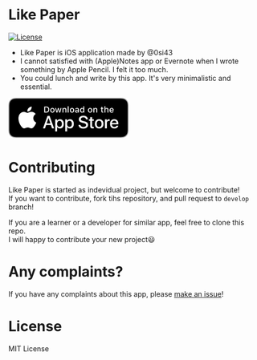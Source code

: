 # Like Paper
[![License](https://img.shields.io/github/license/0si43/LikePaper)](https://github.com/0si43/LikePaper/blob/master/LICENSE)

- Like Paper is iOS application made by @0si43  
- I cannot satisfied with (Apple)Notes app or Evernote when I wrote something by Apple Pencil. I felt it too much. 
- You could lunch and write by this app. It's very minimalistic and essential.

[![Download_on_the_App_Store_Badge](./Documents/Download_on_the_App_Store_Badge.svg)](https://apps.apple.com/jp/app/like-a-paper/id1511690088#?platform=ipad)

# Contributing
Like Paper is started as indevidual project, but welcome to contribute!  
If you want to contribute, fork tihs repository, and pull request to `develop` branch!

If you are a learner or a developer for similar app, feel free to clone this repo.  
I will happy to contribute your new project😃

# Any complaints?
If you have any complaints about this app, please [make an issue](https://github.com/0si43/LikePaper/issues/new)!  

# License
MIT License  
